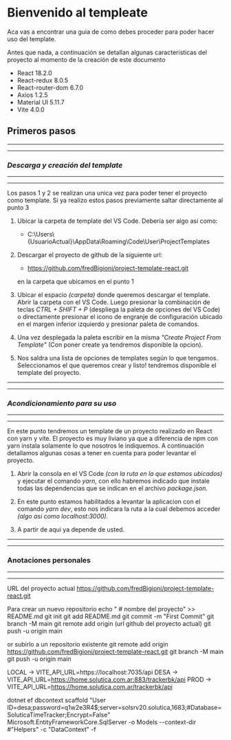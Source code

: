 ﻿# Bienvenido al templeate

Aca vas a encontrar una guia de como debes proceder para poder hacer uso del template.

Antes que nada, a continuación se detallan algunas caracteristicas del proyecto al momento de la creación de este documento

* React 18.2.0
* React-redux 8.0.5
* React-router-dom 6.7.0
* Axios 1.2.5
* Material UI 5.11.7
* Vite 4.0.0

## Primeros pasos
___
___
### *Descarga y creación del template*
___
___

Los pasos 1 y 2 se realizan una unica vez para poder tener el proyecto como template. Si ya realizo estos pasos previamente saltar directamente al punto 3

1. Ubicar la carpeta de template del VS Code. Debería ser algo asi como:

    +  C:\Users\\{UsuarioActual}\AppData\Roaming\Code\User\ProjectTemplates 

2. Descargar el proyecto de github de la siguiente url: 

    +    https://github.com/fredBigioni/project-template-react.git 
    
    en la carpeta que ubicamos en el punto 1

3. Ubicar el espacio *(carpeta)* donde queremos descargar el template. Abrir la carpeta con el VS Code. Luego presionar la combinación de teclas *CTRL + SHIFT + P* (despliega la paleta de opciones del VS Code) o directamente presionar el icono de engranje de configuración ubicado en el margen inferior izquierdo y presionar paleta de comandos.

4. Una vez desplegada la paleta escribir en la misma *"Create Project From Template"* (Con poner create ya tendremos disponible la opcion).

5. Nos saldra una lista de opciones de templates según lo que tengamos. Seleccionamos el que queremos crear y listo! tendremos disponible el template del proyecto.  

___
___
### *Acondicionamiento para su uso*
___
___

 En este punto tendremos un template de un proyecto realizado en React con yarn y vite. El proyecto es muy liviano ya que a diferencia de npm con yarn instala solamente lo que nosotros le indiquemos. A continuación detallamos algunas cosas a tener en cuenta para poder levantar el proyecto.

 1. Abrir la consola en el VS Code *(con la ruta en la que estamos ubicados)* y ejecutar el comando *yarn*, con ello habremos indicado que instale todas las dependencias que se indican en el archivo *package.json*.

 2. En este punto estamos habilitados a levantar la aplicacion con el comando *yarn dev*, esto nos indicara la ruta a la cual debemos acceder *(algo asi como localhost:3000).*
 
 3. A partir de aqui ya depende de usted.


___
___
### Anotaciones personales
___
___
URL del proyecto actual https://github.com/fredBigioni/project-template-react.git

Para crear un nuevo repositorio
echo " # nombre del proyecto" >> README.md
git init
git add README.md
git commit -m "First Commit"
git branch -M main
git remote add origin (url github del proyecto actual)
git push -u origin main

or subirlo a un repositorio existente
git remote add origin https://github.com/fredBigioni/project-template-react.git
git branch -M main
git push -u origin main

LOCAL -> VITE_API_URL=https://localhost:7035/api
DESA ->  VITE_API_URL=https://home.solutica.com.ar:883/trackerbk/api
PROD ->  VITE_API_URL=https://home.solutica.com.ar/trackerbk/api

dotnet ef dbcontext scaffold "User ID=desa;password=q1w2e3R4$;server=solsrv20.solutica,1683;#Database=SoluticaTimeTracker;Encrypt=False" Microsoft.EntityFrameworkCore.SqlServer -o Models --context-dir #"Helpers" -c "DataContext" -f
 